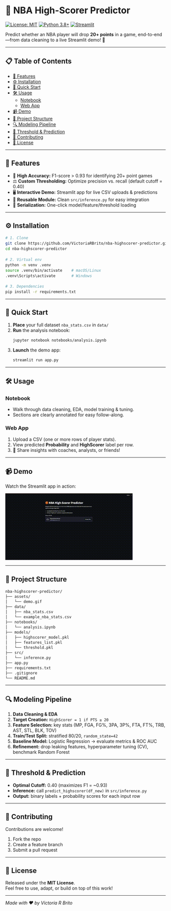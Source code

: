# 🏀 NBA High-Scorer Predictor

[![License: MIT](https://img.shields.io/badge/License-MIT-blue.svg)](LICENSE) [![Python 3.8+](https://img.shields.io/badge/python-3.8%2B-blue)](https://www.python.org/) [![Streamlit](https://img.shields.io/badge/Streamlit-App-orange)](https://github.com/VictoriaRBrito/nba-highscorer-predictor)

Predict whether an NBA player will drop **20+ points** in a game, end-to-end—from data cleaning to a live Streamlit demo! 🚀

---

## 📋 Table of Contents

- [🌟 Features](#-features)  
- [⚙️ Installation](#️-installation)  
- [🚀 Quick Start](#-quick-start)  
- [🛠️ Usage](#️-usage)  
  - [Notebook](#notebook)  
  - [Web App](#web-app)  
- [📹 Demo](#-demo)  
- [📂 Project Structure](#-project-structure)  
- [🔍 Modeling Pipeline](#-modeling-pipeline)  
- [🔢 Threshold & Prediction](#-threshold--prediction)  
- [🤝 Contributing](#-contributing)  
- [📄 License](#-license)  

---

## 🌟 Features

- 🎯 **High Accuracy:** F1-score > 0.93 for identifying 20+ point games  
- ⚖️ **Custom Thresholding:** Optimize precision vs. recall (default cutoff = 0.40)  
- 🖥️ **Interactive Demo:** Streamlit app for live CSV uploads & predictions  
- 🔄 **Reusable Module:** Clean `src/inference.py` for easy integration  
- 💾 **Serialization:** One-click model/feature/threshold loading  

---

## ⚙️ Installation

```bash
# 1. Clone
git clone https://github.com/VictoriaRBrito/nba-highscorer-predictor.git
cd nba-highscorer-predictor

# 2. Virtual env
python -m venv .venv
source .venv/bin/activate    # macOS/Linux
.venv\Scripts\activate       # Windows

# 3. Dependencies
pip install -r requirements.txt
```

---

## 🚀 Quick Start

1. **Place** your full dataset `nba_stats.csv` in `data/`  
2. **Run** the analysis notebook:
   ```bash
   jupyter notebook notebooks/analysis.ipynb
   ```
3. **Launch** the demo app:
   ```bash
   streamlit run app.py
   ```

---

## 🛠️ Usage

### Notebook

- Walk through data cleaning, EDA, model training & tuning.  
- Sections are clearly annotated for easy follow-along.  

### Web App

1. Upload a CSV (one or more rows of player stats).  
2. View predicted **Probability** and **HighScorer** label per row.  
3. 🎉 Share insights with coaches, analysts, or friends!

---

## 📹 Demo

Watch the Streamlit app in action:

![Streamlit Demo](assets/demo.gif)

---

## 📂 Project Structure

```
nba-highscorer-predictor/
├── assets/
│   └── demo.gif
├── data/
│   ├── nba_stats.csv
│   └── example_nba_stats.csv
├── notebooks/
│   └── analysis.ipynb
├── models/
│   ├── highscorer_model.pkl
│   ├── features_list.pkl
│   └── threshold.pkl
├── src/
│   └── inference.py
├── app.py
├── requirements.txt
├── .gitignore
└── README.md
```

---

## 🔍 Modeling Pipeline

1. **Data Cleaning & EDA**  
2. **Target Creation:** `HighScorer = 1 if PTS ≥ 20`  
3. **Feature Selection:** key stats (MP, FGA, FG%, 3PA, 3P%, FTA, FT%, TRB, AST, STL, BLK, TOV)  
4. **Train/Test Split:** stratified 80/20, `random_state=42`  
5. **Baseline Model:** Logistic Regression → evaluate metrics & ROC AUC  
6. **Refinement:** drop leaking features, hyperparameter tuning (CV), benchmark Random Forest  

---

## 🔢 Threshold & Prediction

- **Optimal Cutoff:** 0.40 (maximizes F1 = ~0.93)  
- **Inference:** call `predict_highscorer(df_new)` in `src/inference.py`  
- **Output:** binary labels + probability scores for each input row  

---

## 🤝 Contributing

Contributions are welcome!  
1. Fork the repo  
2. Create a feature branch  
3. Submit a pull request  

---

## 📄 License

Released under the **MIT License**.  
Feel free to use, adapt, or build on top of this work!

---

*Made with ❤️ by Victoria R Brito*
